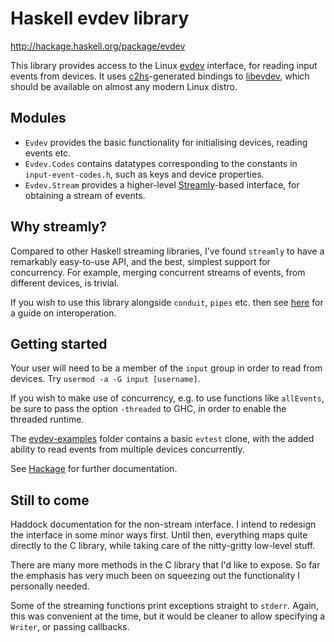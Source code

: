 Haskell evdev library
=====================

http://hackage.haskell.org/package/evdev

This library provides access to the Linux [evdev](https://en.wikipedia.org/wiki/Evdev) interface, for reading input events from devices. It uses [c2hs](https://github.com/haskell/c2hs/wiki/User-Guide)-generated bindings to [libevdev](https://www.freedesktop.org/wiki/Software/libevdev/), which should be available on almost any modern Linux distro.

Modules
-------
- `Evdev` provides the basic functionality for initialising devices, reading events etc.
- `Evdev.Codes` contains datatypes corresponding to the constants in `input-event-codes.h`, such as keys and device properties.
- `Evdev.Stream` provides a higher-level [Streamly](https://hackage.haskell.org/package/streamly)-based interface, for obtaining a stream of events.


Why streamly?
-------------
Compared to other Haskell streaming libraries, I've found `streamly` to have a remarkably easy-to-use API, and the best, simplest support for concurrency. For example, merging concurrent streams of events, from different devices, is trivial.

If you wish to use this library alongside `conduit`, `pipes` etc. then see [here](https://hackage.haskell.org/package/streamly-0.7.0/docs/Streamly-Tutorial.html#g:39) for a guide on interoperation.

Getting started
---------------
Your user will need to be a member of the `input` group in order to read from devices. Try `usermod -a -G input [username]`.

If you wish to make use of concurrency, e.g. to use functions like `allEvents`, be sure to pass the option `-threaded` to GHC, in order to enable the threaded runtime.

The [evdev-examples](https://github.com/georgefst/evdev/tree/master/evdev-examples) folder contains a basic `evtest` clone, with the added ability to read events from multiple devices concurrently.

See [Hackage](http://hackage.haskell.org/package/evdev) for further documentation.

Still to come
-------------
Haddock documentation for the non-stream interface. I intend to redesign the interface in some minor ways first. Until then, everything maps quite directly to the C library, while taking care of the nitty-gritty low-level stuff.

There are many more methods in the C library that I'd like to expose. So far the emphasis has very much been on squeezing out the functionality I personally needed.

Some of the streaming functions print exceptions straight to `stderr`. Again, this was convenient at the time, but it would be cleaner to allow specifying a `Writer`, or passing callbacks.
